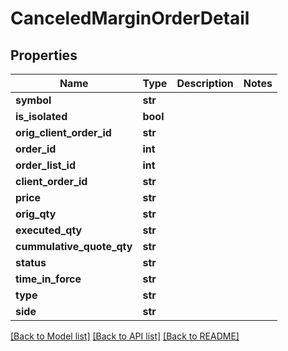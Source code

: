 # CanceledMarginOrderDetail

## Properties
Name | Type | Description | Notes
------------ | ------------- | ------------- | -------------
**symbol** | **str** |  | 
**is_isolated** | **bool** |  | 
**orig_client_order_id** | **str** |  | 
**order_id** | **int** |  | 
**order_list_id** | **int** |  | 
**client_order_id** | **str** |  | 
**price** | **str** |  | 
**orig_qty** | **str** |  | 
**executed_qty** | **str** |  | 
**cummulative_quote_qty** | **str** |  | 
**status** | **str** |  | 
**time_in_force** | **str** |  | 
**type** | **str** |  | 
**side** | **str** |  | 

[[Back to Model list]](../README.md#documentation-for-models) [[Back to API list]](../README.md#documentation-for-api-endpoints) [[Back to README]](../README.md)

